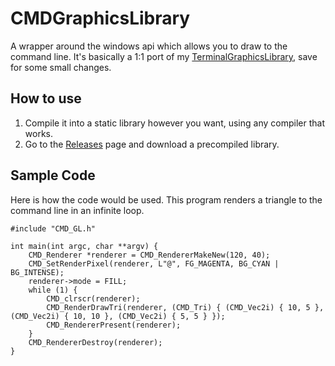 # CMDGraphicsLibrary

A wrapper around the windows api which allows you to draw to the command line. It's basically a 1:1 port of my [TerminalGraphicsLibrary](https://github.com/gaetano-foster/TerminalGraphicsLibrary), save for some small changes.

## How to use

1. Compile it into a static library however you want, using any compiler that works.
2. Go to the [Releases](https://github.com/gaetano-foster/CMDGraphicsLibrary/releases) page and download a precompiled library.

## Sample Code
Here is how the code would be used. This program renders a triangle to the command line in an infinite loop.

```
#include "CMD_GL.h"

int main(int argc, char **argv) {
	CMD_Renderer *renderer = CMD_RendererMakeNew(120, 40);
	CMD_SetRenderPixel(renderer, L"@", FG_MAGENTA, BG_CYAN | BG_INTENSE);
	renderer->mode = FILL;
	while (1) {
		CMD_clrscr(renderer);
		CMD_RenderDrawTri(renderer, (CMD_Tri) { (CMD_Vec2i) { 10, 5 }, (CMD_Vec2i) { 10, 10 }, (CMD_Vec2i) { 5, 5 } });
		CMD_RendererPresent(renderer);
	}
	CMD_RendererDestroy(renderer);
}
```
